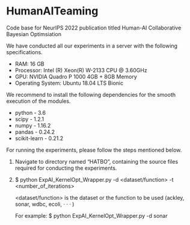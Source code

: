 # HumanAITeaming
Code base for NeurIPS 2022 publication titled Human-AI Collaborative Bayesian Optimsiation

We have conducted all our experiments in a server with the following specifications.
* RAM: 16 GB
* Processor: Intel (R) Xeon(R) W-2133 CPU @ 3.60GHz
* GPU: NVIDIA Quadro P 1000 4GB + 8GB Memory
* Operating System: Ubuntu 18.04 LTS Bionic

We recommend to install the following dependencies for the smooth execution of the
modules.
* python - 3.6
* scipy - 1.2.1
* numpy - 1.16.2
* pandas - 0.24.2
* scikit-learn - 0.21.2

For running the experiments, please follow the steps mentioned below.
1. Navigate to directory named “HATBO”, containing the source files required for conducting the experiments.
2. $ python ExpAI_KernelOpt_Wrapper.py -d <dataset/function> -t <number_of_iterations>

    <dataset/function> is the dataset or the function to be used (ackley, sonar, wdbc, ecoli, · · · )
    
    For example: $ python ExpAI_KernelOpt_Wrapper.py -d sonar
